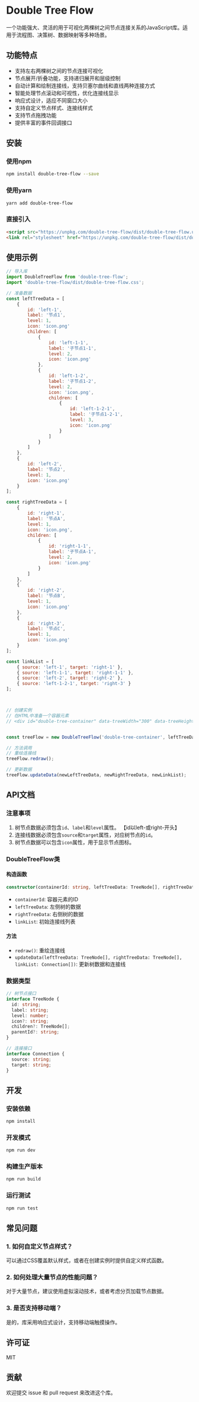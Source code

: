 # Double Tree Flow

一个功能强大、灵活的用于可视化两棵树之间节点连接关系的JavaScript库。适用于流程图、决策树、数据映射等多种场景。

## 功能特点
- 支持左右两棵树之间的节点连接可视化
- 节点展开/折叠功能，支持递归展开和层级控制
- 自动计算和绘制连接线，支持贝塞尔曲线和直线两种连接方式
- 智能处理节点滚动和可视性，优化连接线显示
- 响应式设计，适应不同窗口大小
- 支持自定义节点样式、连接线样式
- 支持节点拖拽功能
- 提供丰富的事件回调接口

## 安装

### 使用npm
```bash
npm install double-tree-flow --save
```

### 使用yarn
```bash
yarn add double-tree-flow
```

### 直接引入
```html
<script src="https://unpkg.com/double-tree-flow/dist/double-tree-flow.umd.js"></script>
<link rel="stylesheet" href="https://unpkg.com/double-tree-flow/dist/double-tree-flow.css">
```

## 使用示例

```javascript
// 导入库
import DoubleTreeFlow from 'double-tree-flow';
import 'double-tree-flow/dist/double-tree-flow.css';

// 准备数据
const leftTreeData = [
    {
        id: 'left-1',
        label: '节点1',
        level: 1,
        icon: 'icon.png'
        children: [
            {
                id: 'left-1-1',
                label: '子节点1-1',
                level: 2,
                icon: 'icon.png'
            },
            {
                id: 'left-1-2',
                label: '子节点1-2',
                level: 2,
                icon: 'icon.png',
                children: [
                    {
                        id: 'left-1-2-1',
                        label: '子节点1-2-1',
                        level: 3,
                        icon: 'icon.png'
                    }
                ]
            }
        ]
    },
    {
        id: 'left-2',
        label: '节点2',
        level: 1,
        icon: 'icon.png'
    }
];

const rightTreeData = [
    {
        id: 'right-1',
        label: '节点A',
        level: 1,
        icon: 'icon.png',
        children: [
            {
                id: 'right-1-1',
                label: '子节点A-1',
                level: 2,
                icon: 'icon.png'
            }
        ]
    },
    {
        id: 'right-2',
        label: '节点B',
        level: 1,
        icon: 'icon.png'
    },
    {
        id: 'right-3',
        label: '节点C',
        level: 1,
        icon: 'icon.png'
    }
];

const linkList = [
    { source: 'left-1', target: 'right-1' },
    { source: 'left-1-1', target: 'right-1-1' },
    { source: 'left-2', target: 'right-2' },
    { source: 'left-1-2-1', target: 'right-3' }
];



// 创建实例
// 在HTML中准备一个容器元素
// <div id="double-tree-container" data-treeWidth="300" data-treeHeight="200"></div>


const treeFlow = new DoubleTreeFlow('double-tree-container', leftTreeData, rightTreeData, linkList);

// 方法调用
// 重绘连接线
treeFlow.redraw();

// 更新数据
treeFlow.updateData(newLeftTreeData, newRightTreeData, newLinkList);
```

## API文档

### 注意事项
  1. 树节点数据必须包含`id`、`label`和`level`属性。 
    【id以left-或right-开头】
  2. 连接线数据必须包含`source`和`target`属性，对应树节点的`id`。
  3. 树节点数据可以包含`icon`属性，用于显示节点图标。

### DoubleTreeFlow类

#### 构造函数
```typescript
constructor(containerId: string, leftTreeData: TreeNode[], rightTreeData: TreeNode[], linkList: Connection[])
```
- `containerId`: 容器元素的ID
- `leftTreeData`: 左侧树的数据
- `rightTreeData`: 右侧树的数据
- `linkList`: 初始连接线列表

#### 方法
- `redraw()`: 重绘连接线
- `updateData(leftTreeData: TreeNode[], rightTreeData: TreeNode[], linkList: Connection[])`: 更新树数据和连接线

### 数据类型

```typescript
// 树节点接口
interface TreeNode {
  id: string;
  label: string;
  level: number;
  icon?: string;
  children?: TreeNode[];
  parentId?: string;
}

// 连接接口
interface Connection {
  source: string;
  target: string;
}
```

## 开发

### 安装依赖
```bash
npm install
```

### 开发模式
```bash
npm run dev
```

### 构建生产版本
```bash
npm run build
```

### 运行测试
```bash
npm run test
```

## 常见问题

### 1. 如何自定义节点样式？
可以通过CSS覆盖默认样式，或者在创建实例时提供自定义样式函数。

### 2. 如何处理大量节点的性能问题？
对于大量节点，建议使用虚拟滚动技术，或者考虑分页加载节点数据。

### 3. 是否支持移动端？
是的，库采用响应式设计，支持移动端触摸操作。

## 许可证
MIT

## 贡献
欢迎提交 issue 和 pull request 来改进这个库。